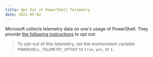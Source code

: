 ```yaml
---
title: Opt Out of PowerShell Telemetry
date: 2021-05-02
---
```


Microsoft collects telemetry data on one's usage of PowerShell. They provide [the following instructions](https://docs.microsoft.com/en-us/powershell/module/microsoft.powershell.core/about/about_telemetry) to opt out:

> To opt-out of this telemetry, set the environment variable `POWERSHELL_TELEMETRY_OPTOUT` to `true`, `yes`, or `1`.

